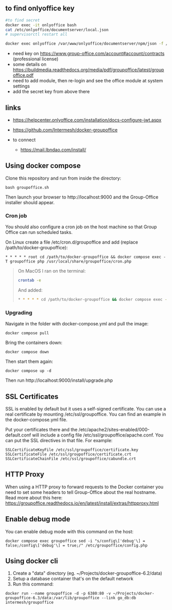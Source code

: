 
to find onlyoffice key
----------------------

```bash
#to find secret
docker exec -it onlyoffice bash
cat /etc/onlyoffice/documentserver/local.json
# supervisorctl restart all
```

```bash
docker exec onlyoffice /var/www/onlyoffice/documentserver/npm/json -f /etc/onlyoffice/documentserver/local.json 'services.CoAuthoring.secret.session.string'
```

- need key on https://www.group-office.com/account#account/contracts (professional license)
- some details on https://buildmedia.readthedocs.org/media/pdf/groupoffice/latest/groupoffice.pdf
- need to add module, then re-login and see the office module at system settings
- add the secret key from above there

links
-----

- https://helpcenter.onlyoffice.com/installation/docs-configure-jwt.aspx
- https://github.com/Intermesh/docker-groupoffice

- to connect
    - https://mail.lbndao.com/install/

Using docker compose
--------------------

Clone this repository and run from inside the directory:

````````````````````
bash groupoffice.sh
````````````````````

Then launch your browser to http://localhost:9000 and the Group-Office installer should appear.

### Cron job

You should also configure a cron job on the host machine so that Group Office can run scheduled tasks. 
   
On Linux create a file /etc/cron.d/groupoffice and add (replace /path/to/docker-groupoffice):

```cron
* * * * * root cd /path/to/docker-groupoffice && docker compose exec -T groupoffice php /usr/local/share/groupoffice/cron.php
```

> On MacOS I ran on the terminal:
>
> ```bash
> crontab -e
> ```
>
> And added:
>
> ```bash
> * * * * * cd /path/to/docker-groupoffice && docker compose exec -T groupoffice php /usr/local/share/groupoffice/cron.php
> ```

### Upgrading

Navigate in the folder with docker-compose.yml and pull the image:
```
docker compose pull
```

Bring the containers down:
```
docker compose down
```

Then start them again:
```
docker compose up -d
```
Then run http://localhost:9000/install/upgrade.php

SSL Certificates
----------------

SSL is enabled by default but it uses a self-signed certificate. You can use
a real certificate by mounting /etc/ssl/groupoffice. You can find an example in the docker-compose.yml file.

Put your certificates there and the /etc/apache2/sites-enabled/000-default.conf will
include a config file /etc/ssl/groupoffice/apache.conf. You can put the SSL directives in that file.
For example:

```
SSLCertificateKeyFile /etc/ssl/groupoffice/certificate.key
SSLCertificateFile /etc/ssl/groupoffice/certificate.crt
SSLCertificateChainFile /etc/ssl/groupoffice/cabundle.crt
```

HTTP Proxy
----------
When using a HTTP proxy to forward requests to the Docker container you need to set some headers to tell Group-Office about the real hostname. Read more about this here: https://groupoffice.readthedocs.io/en/latest/install/extras/httpproxy.html

Enable debug mode
-----------------
You can enable debug mode with this command on the host:
```
docker compose exec groupoffice sed -i "s/config\['debug'\] = false;/config\['debug'\] = true;/" /etc/groupoffice/config.php
```

Using docker cli
----------------

1. Create a "data" directory (eg. ~/Projects/docker-groupoffice-6.2/data)
2. Setup a database container that's on the default network
3. Run this command:

````
docker run --name groupoffice -d -p 6380:80 -v ~/Projects/docker-groupoffice-6.3/data:/var/lib/groupoffice --link go_db:db intermesh/groupoffice
````
